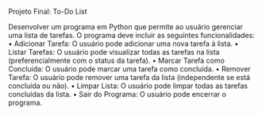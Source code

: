 Projeto Final: To-Do List

Desenvolver um programa em Python que permite ao usuário gerenciar uma lista de
tarefas. O programa deve incluir as seguintes funcionalidades:
• Adicionar Tarefa: O usuário pode adicionar uma nova tarefa à lista.
• Listar Tarefas: O usuário pode visualizar todas as tarefas na lista (preferencialmente com o
status da tarefa).
• Marcar Tarefa como Concluída: O usuário pode marcar uma tarefa como concluída.
• Remover Tarefa: O usuário pode remover uma tarefa da lista (independente se está
concluída ou não).
• Limpar Lista: O usuário pode limpar todas as tarefas concluídas da lista.
• Sair do Programa: O usuário pode encerrar o programa.
